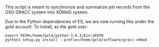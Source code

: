 This script is meant to synchronize and summarize job records from the OSG
GRACC system into XDMoD system.

Due to the Python dependencies of ES, we are now running this under the gold
account. To install, as the gold user:

```
export PATH=/home/gold/python-3.6.1/bin:$PATH
python3 setup.py install --prefix=/home/gold/software/gracc-xdmod
```


